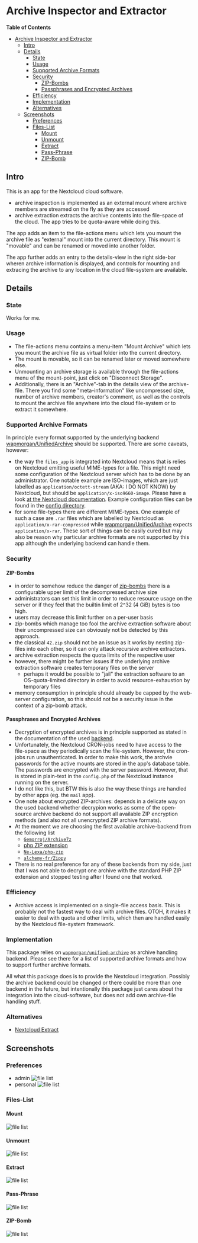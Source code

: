# Archive Inspector and Extractor

<!-- markdown-toc start - Don't edit this section. Run M-x markdown-toc-refresh-toc -->
**Table of Contents**

- [Archive Inspector and Extractor](#archive-inspector-and-extractor)
    - [Intro](#intro)
    - [Details](#details)
        - [State](#state)
        - [Usage](#usage)
        - [Supported Archive Formats](#supported-archive-formats)
        - [Security](#security)
            - [ZIP-Bombs](#zip-bombs)
            - [Passphrases and Encrypted Archives](#passphrases-and-encrypted-archives)
        - [Efficiency](#efficiency)
        - [Implementation](#implementation)
        - [Alternatives](#alternatives)
    - [Screenshots](#screenshots)
        - [Preferences](#preferences)
        - [Files-List](#files-list)
            - [Mount](#mount)
            - [Unmount](#unmount)
            - [Extract](#extract)
            - [Pass-Phrase](#pass-phrase)
            - [ZIP-Bomb](#zip-bomb)

<!-- markdown-toc end -->

## Intro
This is an app for the Nextcloud cloud software.

- archive inspection is implemented as an external mount where
  archive members are streamed on the fly as they are accessed
- archive extraction extracts the archive contents into the file-space
  of the cloud. The app tries to be quota-aware while doing this.

The app adds an item to the file-actions menu which lets you mount the
archive file as "external" mount into the current directory. This
mount is "movable" and can be renamed or moved into another folder.

The app further adds an entry to the details-view in the right
side-bar wheren archive information is displayed, and controls for
mounting and extracing the archive to any location in the cloud
file-system are available.

## Details

### State

Works for me.

### Usage

- The file-actions menu contains a menu-item "Mount Archive" which
  lets you mount the archive file as virtual folder into the current
  directory.
- The mount is movable, so it can be renamed later or moved somewhere
  else.
- Unmounting an archive storage is available through the file-actions
  menu of the mount-point, just click on "Disconnect Storage".
- Additionally, there is an "Archive"-tab in the details view of the
  archive-file. There you find some "meta-information" like
  uncompressed size, number of archive members, creator's comment, as
  well as the controls to mount the archive file anywhere into the
  cloud file-system or to extract it somewhere.

### Supported Archive Formats

In principle every format supported by the underlying backend
[wapmorgan/UnifiedArchive](https://github.com/wapmorgan/UnifiedArchive) should be
supported. There are some caveats, however:

- the way the `files_app` is integrated into Nextcloud means that is
  relies on Nextcloud emitting useful MIME-types for a file. This
  might need some configuration of the Nextcloud server which has to
  be done by an administrator. One notable example are ISO-images,
  which are just labelled as `application/octett-stream` (AKA: I DO
  NOT KNOW) by Nextcloud, but should be
  `application/x-iso9660-image`. Please have a look
  [at the Nextcloud documentation](https://docs.nextcloud.com/server/latest/admin_manual/configuration_mimetypes/index.html).
  Example configuration files can be found in the [config directory](config/README.md).
- for some file-types there are different MIME-types. One example of
  such a case are `.rar` files which are labelled by Nextcloud as
  `application/x-rar-compressed` while
  [wapmorgan/UnifiedArchive](https://github.com/wapmorgan/UnifiedArchive)
  expects `application/x-rar`. These sort of things can be easily
  cured but may also be reason why particular archive formats are not
  supported by this app although the underlying backend can handle
  them.

### Security

#### ZIP-Bombs
- in order to somehow reduce the danger of
  [zip-bombs](https://en.wikipedia.org/wiki/Zip_bomb) there is a
  configurable upper limit of the decompressed archive size
- administrators can set this limit in order to reduce resource
  usage on the server or if they feel that the builtin limit of 2^32
  (4 GiB) bytes is too high.
- users may decrease this limit further on a per-user basis
- zip-bombs which manage too fool the archive extraction software
  about their uncompressed size can obviously not be detected by this
  approach.
- the classical `42.zip` should not be an issue as it works by nesting
  zip-files into each other, so it can only attack recursive archive
  extractors.
- archive extraction respects the quota limits of the respective user
- however, there might be further issues if the underlying archive
  extraction software creates temporary files on the server
  - perhaps it would be possible to "jail" the extraction software to
    an OS-quota-limited directory in order to avoid
    resource-exhaustion by temporary files
- memory consumption in principle should already be capped by the
  web-server configuration, so this should not be a security issue in
  the context of a zip-bomb attack.

#### Passphrases and Encrypted Archives
- Decryption of encrypted archives is in principle supported as stated
  in the documentation of the used
  [backend](https://github.com/wapmorgan/UnifiedArchive).
- Unfortunately, the Nextcloud CRON-jobs need to have access to the
  file-space as they periodically scan the file-system. However, the
  cron-jobs run unauthenticated. In order to make this work, the
  archvie passwords for the active mounts are stored in the app's
  database table. The passwords are encrypted with the server
  password. However, that is stored in plain-text in the `config.php`
  of the Nextcloud instance running on the server.
- I do not like this, but BTW this is also the way these things are
  handled by other apps (eg. the `mail` app).
- One note about encrypted ZIP-archives: depends in a delicate way on
  the used backend whether decrypion works as some of the open-source
  archive backend do not support all available ZIP encryption methods
  (and also not all unencrypted ZIP archive formats).
- At the moment we are choosing the first available archive-backend
  from the following list
  - [`Gemorroj/Archive7z`](https://github.com/Gemorroj/Archive7z)
  - [php ZIP extension](https://www.php.net/manual/en/book.zip.php)
  - [`Ne-Lexa/php-zip`](https://github.com/Ne-Lexa/php-zip)
  - [`alchemy-fr/Zippy`](https://github.com/alchemy-fr/Zippy)
- There is no real preference for any of these backends from my side,
  just that I was not able to decrypt one archive with the standard PHP
  ZIP extension and stopped testing after I found one that worked.

###  Efficiency
- Archive access is implemented on a single-file access basis. This is
  probably not the fastest way to deal with archive files. OTOH, it
  makes it easier to deal with quota and other limits, which then are
  handled easily by the Nextcloud file-system framework.

### Implementation
This package relies on
[`wapmorgan/unified-archive`](https://github.com/wapmorgan/UnifiedArchive)
as archive handling backend. Please see there for a list of supported
archive formats and how to support further archive formats.

All what this package does is to provide the Nextcloud
integration. Possibly the archive backend could be changed or there
could be more than one backend in the future, but intentionally this
package just cares about the integration into the cloud-software, but
does not add own archive-file handling stuff.

### Alternatives

- [Nextcloud Extract](https://github.com/PaulLereverend/NextcloudExtract)

## Screenshots

### Preferences

- admin ![file list](contrib/screenshots/files_archive_admin_settings.png)
- personal ![file list](contrib/screenshots/files_archive_personal_settings.png)

### Files-List

#### Mount
![file list](contrib/screenshots/files_archive_file_list_mounted_archive.png)

#### Unmount
![file list](contrib/screenshots/files_archive_file_list_unmount_action_menu.png)

#### Extract
![file list](contrib/screenshots/files_archive_file_list_extract_file_chooser.png)

#### Pass-Phrase
![file list](contrib/screenshots/files_archive_file_list_set_passphrase.png)

#### ZIP-Bomb
![file list](contrib/screenshots/files_archive_file_list_zip_bomb.png)
